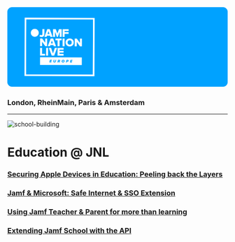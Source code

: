 <img src="img/jnlgithubbanner.png" alt="toplogo" />

### London, RheinMain, Paris & Amsterdam 

---

<img width="94" height="94" src="https://img.icons8.com/3d-fluency/94/school-building.png" alt="school-building"/>

# Education @ JNL

### [Securing Apple Devices in Education: Peeling back the Layers]()

### [Jamf & Microsoft: Safe Internet & SSO Extension]()

### [Using Jamf Teacher & Parent for more than learning](https://github.com/robatjamf/EducationJNL2023/tree/main/Using%20Jamf%20Teacher%20Parent)

### [Extending Jamf School with the API]()